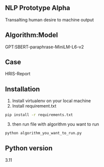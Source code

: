 ## NLP Prototype Alpha
Transalting human desire to machine output

## Algorithm:Model
GPT:SBERT-paraphrase-MiniLM-L6-v2

## Case
HRIS-Report

## Installation
1. Install virtualenv on your local machine
2. Install requirement.txt
```bash
pip install -r requirements.txt
```
3. then run file with algorithm you want to run
```bash
python algorithm_you_want_to_run.py
```

## Python version
3.11